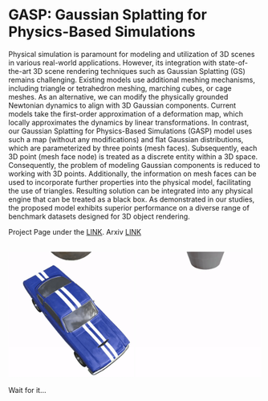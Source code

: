 # GASP: Gaussian Splatting for Physics-Based Simulations

Physical simulation is paramount for modeling and
utilization of 3D scenes in various real-world
applications. However, its integration with state-of-the-art 3D
scene rendering techniques such as Gaussian Splatting (GS) remains
challenging. Existing models use additional meshing mechanisms,
including triangle or tetrahedron meshing, marching cubes, or cage meshes.
As an alternative, we can modify the physically grounded Newtonian dynamics
to align with 3D Gaussian components. Current models take the first-order
approximation of a deformation map, which locally approximates the dynamics by
linear transformations. In contrast, our Gaussian Splatting for Physics-Based
Simulations (GASP) model uses such a map (without any modifications) and
flat Gaussian distributions, which are parameterized by three points (mesh faces).
Subsequently, each 3D point (mesh face node) is treated as a discrete entity within a 3D space.
Consequently, the problem of modeling Gaussian components is reduced to working with 3D points.
Additionally, the information on mesh faces can be used to incorporate further properties into
the physical model, facilitating the use of triangles. Resulting solution can be integrated into
any physical engine that can be treated as a black box. As demonstrated in our studies,
the proposed model exhibits superior performance on a diverse
range of benchmark datasets designed for 3D object rendering.

Project Page under the [LINK](https://waczjoan.github.io/GASP/).
Arxiv [LINK](https://arxiv.org/abs/2409.05819)

</br>
<img src="./docs/static/videos/car/car.gif" width="250" height="250"/>
<img src="./docs/static/videos/more/cup.gif" width="250" height="250"/>
</br>


Wait for it...

